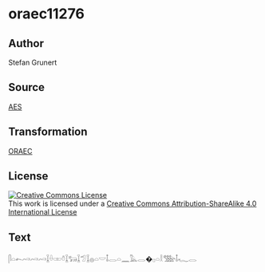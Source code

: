 # oraec11276

## Author

Stefan Grunert

## Source

[AES](https://github.com/simondschweitzer/aes)

## Transformation

[ORAEC](https://oraec.github.io/)

## License

<a rel="license" href="http://creativecommons.org/licenses/by-sa/4.0/"><img alt="Creative Commons License" style="border-width:0" src="https://i.creativecommons.org/l/by-sa/4.0/88x31.png" /></a><br />This work is licensed under a <a rel="license" href="http://creativecommons.org/licenses/by-sa/4.0/">Creative Commons Attribution-ShareAlike 4.0 International License</a>

## Text

𓋴𓏏𓍉𓄗𓄗𓄗𓆼𓏐𓏒𓏊𓆼𓃒𓆼𓅿𓆼𓐍𓏏𓎟𓄤𓂋𓏏𓈖𓅓𓂋�𓊪𓏏𓎛𓅢𓄤𓆑𓂋<br>
